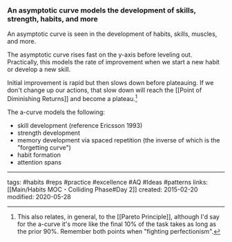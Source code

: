 ### An asymptotic curve models the development of skills, strength, habits, and more
An asymptotic curve is seen in the development of habits, skills,  muscles, and more.

The asymptotic curve rises fast on the y-axis before leveling out. Practically, this models the rate of improvement when we start a new habit or develop a new skill.

Initial improvement is rapid but then slows down before plateauing. If we don't change up our actions, that slow down will reach the [[Point of Diminishing Returns]] and become a plateau.[^1]

The a-curve models the following:
- skill development (reference Ericsson 1993)
- strength development
- memory development via spaced repetition (the inverse of which is the "forgetting curve")
- habit formation
- attention spans

---
tags: #habits #reps #practice #excellence #AQ #Ideas #patterns
links: [[Main/Habits MOC - Colliding Phase#Day 2]]
created: 2015-02-20
modified: 2020-05-28

[^1]: This also relates, in general, to the [[Pareto Principle]], although I'd say for the a-curve it's more like the final 10% of the task takes as long as the prior 90%. Remember both points when "fighting perfectionism".